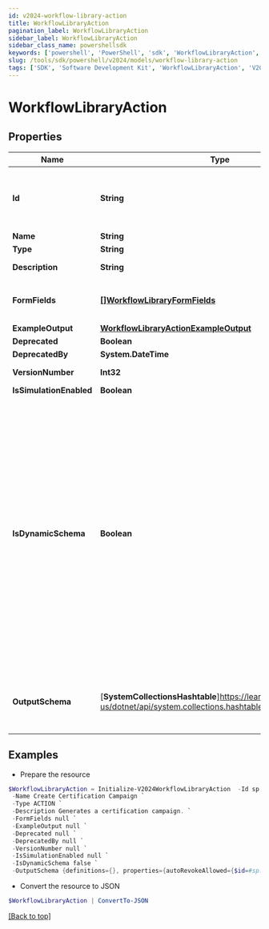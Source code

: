 ```yaml
---
id: v2024-workflow-library-action
title: WorkflowLibraryAction
pagination_label: WorkflowLibraryAction
sidebar_label: WorkflowLibraryAction
sidebar_class_name: powershellsdk
keywords: ['powershell', 'PowerShell', 'sdk', 'WorkflowLibraryAction', 'V2024WorkflowLibraryAction'] 
slug: /tools/sdk/powershell/v2024/models/workflow-library-action
tags: ['SDK', 'Software Development Kit', 'WorkflowLibraryAction', 'V2024WorkflowLibraryAction']
---
```



# WorkflowLibraryAction

## Properties

Name | Type | Description | Notes
------------ | ------------- | ------------- | -------------
**Id** | **String** | Action ID. This is a static namespaced ID for the action | [optional] 
**Name** | **String** | Action Name | [optional] 
**Type** | **String** | Action type | [optional] 
**Description** | **String** | Action Description | [optional] 
**FormFields** | [**[]WorkflowLibraryFormFields**](workflow-library-form-fields) | One or more inputs that the action accepts | [optional] 
**ExampleOutput** | [**WorkflowLibraryActionExampleOutput**](workflow-library-action-example-output) |  | [optional] 
**Deprecated** | **Boolean** |  | [optional] 
**DeprecatedBy** | **System.DateTime** |  | [optional] 
**VersionNumber** | **Int32** | Version number | [optional] 
**IsSimulationEnabled** | **Boolean** |  | [optional] 
**IsDynamicSchema** | **Boolean** | Determines whether the dynamic output schema is returned in place of the action's output schema. The dynamic schema lists non-static properties, like properties of a workflow form where each form has different fields. These will be provided dynamically based on available form fields. | [optional] [default to $false]
**OutputSchema** | [**SystemCollectionsHashtable**]https://learn.microsoft.com/en-us/dotnet/api/system.collections.hashtable?view=net-9.0 | Defines the output schema, if any, that this action produces. | [optional] 

## Examples

- Prepare the resource
```powershell
$WorkflowLibraryAction = Initialize-V2024WorkflowLibraryAction  -Id sp:create-campaign `
 -Name Create Certification Campaign `
 -Type ACTION `
 -Description Generates a certification campaign. `
 -FormFields null `
 -ExampleOutput null `
 -Deprecated null `
 -DeprecatedBy null `
 -VersionNumber null `
 -IsSimulationEnabled null `
 -IsDynamicSchema false `
 -OutputSchema {definitions={}, properties={autoRevokeAllowed={$id=#sp:create-campaign/autoRevokeAllowed, default=true, examples=[false], title=autoRevokeAllowed, type=boolean}, deadline={$id=#sp:create-campaign/deadline, default=, examples=[2020-12-25T06:00:00.468Z], format=date-time, pattern=^.*$, title=deadline, type=string}, description={$id=#sp:create-campaign/description, default=, examples=[A review of everyone's access by their manager.], pattern=^.*$, title=description, type=string}, emailNotificationEnabled={$id=#sp:create-campaign/emailNotificationEnabled, default=true, examples=[false], title=emailNotificationEnabled, type=boolean}, filter={$id=#sp:create-campaign/filter, properties={id={$id=#sp:create-campaign/filter/id, default=, examples=[e0adaae69852e8fe8b8a3d48e5ce757c], pattern=^.*$, title=id, type=string}, type={$id=#sp:create-campaign/filter/type, default=, examples=[CAMPAIGN_FILTER], pattern=^.*$, title=type, type=string}}, title=filter, type=object}, id={$id=#sp:create-campaign/id, default=, examples=[2c918086719eec070171a7e3355a360a], pattern=^.*$, title=id, type=string}, name={$id=#sp:create-campaign/name, default=, examples=[Manager Review], pattern=^.*$, title=name, type=string}, recommendationsEnabled={$id=#sp:create-campaign/recommendationsEnabled, default=true, examples=[false], title=recommendationEnabled, type=boolean}, type={$id=#sp:create-campaign/type, default=, examples=[MANAGER], pattern=^.*$, title=type, type=string}}, title=sp:create-campaign, type=object}
```

- Convert the resource to JSON
```powershell
$WorkflowLibraryAction | ConvertTo-JSON
```


[[Back to top]](#) 


